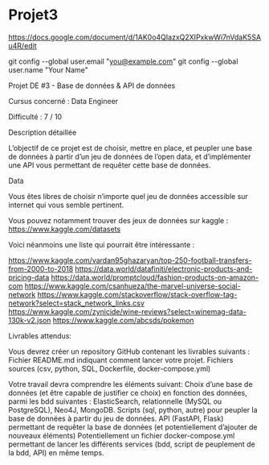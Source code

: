 # Projet3
https://docs.google.com/document/d/1AK0o4QIazxQ2XIPxkwWi7nVdaK5SAu4R/edit


  git config --global user.email "you@example.com"
  git config --global user.name "Your Name"

Projet DE #3 - Base de données & API de données


Cursus concerné : Data Engineer

Difficulté : 7 / 10

Description détaillée

L’objectif de ce projet est de choisir, mettre en place, et peupler une base de données à partir d’un jeu de données de l’open data, et d’implémenter une API vous permettant de requêter cette base de données.

Data

Vous êtes libres de choisir n’importe quel jeu de données accessible sur internet qui vous semble pertinent.

Vous pouvez notamment trouver des jeux de données sur kaggle : https://www.kaggle.com/datasets

Voici néanmoins une liste qui pourrait être intéressante :

https://www.kaggle.com/vardan95ghazaryan/top-250-football-transfers-from-2000-to-2018
https://data.world/datafiniti/electronic-products-and-pricing-data
https://data.world/promptcloud/fashion-products-on-amazon-com
https://www.kaggle.com/csanhueza/the-marvel-universe-social-network
https://www.kaggle.com/stackoverflow/stack-overflow-tag-network?select=stack_network_links.csv
https://www.kaggle.com/zynicide/wine-reviews?select=winemag-data-130k-v2.json
https://www.kaggle.com/abcsds/pokemon

Livrables attendus:

Vous devrez créer un repository GitHub contenant les livrables suivants :
Fichier README.md indiquant comment lancer votre projet.
Fichiers sources (csv, python, SQL, Dockerfile, docker-compose.yml)

Votre travail devra comprendre les éléments suivant:
Choix d’une base de données (et être capable de justifier ce choix) en fonction des données, parmi les bdd suivantes : ElasticSearch, relationnelle (MySQL ou PostgreSQL), Neo4J, MongoDB.
Scripts (sql, python, autre) pour peupler la base de données à partir du jeu de données.
API (FastAPI, Flask) permettant de requêter la base de données (et potentiellement d’ajouter de nouveaux éléments)
Potentiellement un fichier docker-compose.yml permettant de lancer les différents services (bdd, script de peuplement de la bdd, API) en même temps.

